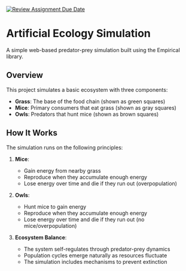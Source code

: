 [![Review Assignment Due Date](https://classroom.github.com/assets/deadline-readme-button-22041afd0340ce965d47ae6ef1cefeee28c7c493a6346c4f15d667ab976d596c.svg)](https://classroom.github.com/a/-GCLf3vW)

# Artificial Ecology Simulation

A simple web-based predator-prey simulation built using the Empirical library.

## Overview

This project simulates a basic ecosystem with three components:
- **Grass**: The base of the food chain (shown as green squares)
- **Mice**: Primary consumers that eat grass (shown as gray squares)
- **Owls**: Predators that hunt mice (shown as brown squares)

## How It Works

The simulation runs on the following principles:

1. **Mice**:
   - Gain energy from nearby grass
   - Reproduce when they accumulate enough energy
   - Lose energy over time and die if they run out (overpopulation)

2. **Owls**:
   - Hunt mice to gain energy
   - Reproduce when they accumulate enough energy
   - Lose energy over time and die if they run out (no mice/overpopulation)

3. **Ecosystem Balance**:
   - The system self-regulates through predator-prey dynamics
   - Population cycles emerge naturally as resources fluctuate
   - The simulation includes mechanisms to prevent extinction
